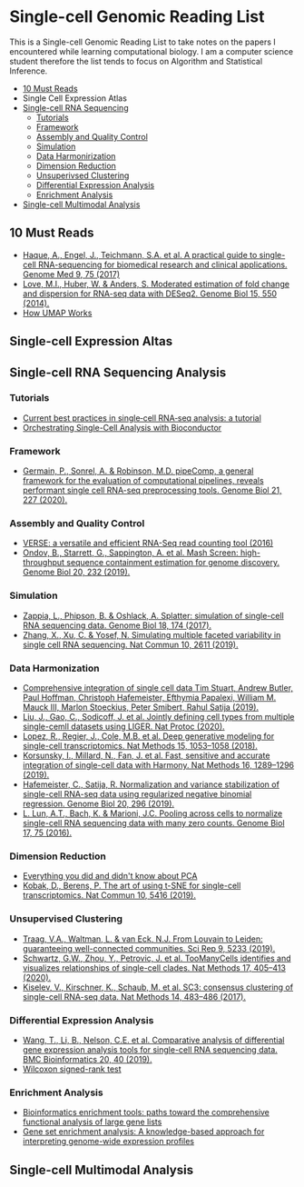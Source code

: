 # Single-cell Genomic Reading List

This is a Single-cell Genomic Reading List to take notes on the papers I encountered while learning computational biology. I am a computer science student therefore the list tends to focus on Algorithm and Statistical Inference.

- [10 Must Reads](#10-must-reads)
- Single Cell Expression Atlas
- [Single-cell RNA Sequencing](#single-cell-rna-sequencing)
  - [Tutorials](#tutorials)
  - [Framework](#framework)
  - [Assembly and Quality Control](#assembly-and-quality-control)
  - [Simulation](#simulation)
  - [Data Harmonirization](#data-harmonirization)
  - [Dimension Reduction](#dimension-reduction)
  - [Unsuperivsed Clustering](#unsuperivsed-clustering)
  - [Differential Expression Analysis](#differential-expression-analysis)
  - [Enrichment Analysis](#enrichment-analysis)
- [Single-cell Multimodal Analysis](#single-cell-multimodal-analysis)

## 10 Must Reads

- [Haque, A., Engel, J., Teichmann, S.A. et al. A practical guide to single-cell RNA-sequencing for biomedical research and clinical applications. Genome Med 9, 75 (2017)](https://genomemedicine.biomedcentral.com/articles/10.1186/s13073-017-0467-4#citeas)
- [Love, M.I., Huber, W. & Anders, S. Moderated estimation of fold change and dispersion for RNA-seq data with DESeq2. Genome Biol 15, 550 (2014).](https://doi.org/10.1186/s13059-014-0550-8)
- [How UMAP Works](https://umap-learn.readthedocs.io/en/latest/how_umap_works.html)

## Single-cell Expression Altas

## Single-cell RNA Sequencing Analysis

### Tutorials

- [Current best practices in single‐cell RNA‐seq analysis: a tutorial](https://www.embopress.org/doi/full/10.15252/msb.20188746)
- [Orchestrating Single-Cell Analysis with Bioconductor](https://www.nature.com/articles/s41592-019-0654-x)

### Framework
- [Germain, P., Sonrel, A. & Robinson, M.D. pipeComp, a general framework for the evaluation of computational pipelines, reveals performant single cell RNA-seq preprocessing tools. Genome Biol 21, 227 (2020).](https://doi.org/10.1186/s13059-020-02136-7)

### Assembly and Quality Control

- [VERSE: a versatile and efficient RNA-Seq read counting tool (2016)](https://doi.org/10.1101/053306)
- [Ondov, B., Starrett, G., Sappington, A. et al. Mash Screen: high-throughput sequence containment estimation for genome discovery. Genome Biol 20, 232 (2019).](https://doi.org/10.1186/s13059-019-1841-x)

### Simulation

- [Zappia, L., Phipson, B. & Oshlack, A. Splatter: simulation of single-cell RNA sequencing data. Genome Biol 18, 174 (2017).](https://doi.org/10.1186/s13059-017-1305-0)
- [Zhang, X., Xu, C. & Yosef, N. Simulating multiple faceted variability in single cell RNA sequencing. Nat Commun 10, 2611 (2019).](https://doi.org/10.1038/s41467-019-10500-w)

### Data Harmonization

- [Comprehensive integration of single cell data
Tim Stuart, Andrew Butler, Paul Hoffman, Christoph Hafemeister, Efthymia Papalexi, William M. Mauck III, Marlon Stoeckius, Peter Smibert, Rahul Satija (2019).](https://doi.org/10.1016/j.cell.2019.05.031)
- [Liu, J., Gao, C., Sodicoff, J. et al. Jointly defining cell types from multiple single-cemll datasets using LIGER. Nat Protoc (2020).](https://doi.org/10.1038/s41596-020-0391-8)
- [Lopez, R., Regier, J., Cole, M.B. et al. Deep generative modeling for single-cell transcriptomics. Nat Methods 15, 1053–1058 (2018).](https://doi.org/10.1038/s41592-018-0229-2)
- [Korsunsky, I., Millard, N., Fan, J. et al. Fast, sensitive and accurate integration of single-cell data with Harmony. Nat Methods 16, 1289–1296 (2019).](https://doi.org/10.1038/s41592-019-0619-0)
- [Hafemeister, C., Satija, R. Normalization and variance stabilization of single-cell RNA-seq data using regularized negative binomial regression. Genome Biol 20, 296 (2019).](https://doi.org/10.1186/s13059-019-1874-1)
- [L. Lun, A.T., Bach, K. & Marioni, J.C. Pooling across cells to normalize single-cell RNA sequencing data with many zero counts. Genome Biol 17, 75 (2016). ](https://doi.org/10.1186/s13059-016-0947-7)

### Dimension Reduction
- [Everything you did and didn't know about PCA](http://alexhwilliams.info/itsneuronalblog/2016/03/27/pca/)
- [Kobak, D., Berens, P. The art of using t-SNE for single-cell transcriptomics. Nat Commun 10, 5416 (2019).](https://doi.org/10.1038/s41467-019-13056-x)

### Unsupervised Clustering

- [Traag, V.A., Waltman, L. & van Eck, N.J. From Louvain to Leiden: guaranteeing well-connected communities. Sci Rep 9, 5233 (2019).](https://doi.org/10.1038/s41598-019-41695-z)
- [Schwartz, G.W., Zhou, Y., Petrovic, J. et al. TooManyCells identifies and visualizes relationships of single-cell clades. Nat Methods 17, 405–413 (2020).](https://doi.org/10.1038/s41592-020-0748-5)
- [Kiselev, V., Kirschner, K., Schaub, M. et al. SC3: consensus clustering of single-cell RNA-seq data. Nat Methods 14, 483–486 (2017).]( https://doi.org/10.1038/nmeth.4236)

### Differential Expression Analysis

- [Wang, T., Li, B., Nelson, C.E. et al. Comparative analysis of differential gene expression analysis tools for single-cell RNA sequencing data. BMC Bioinformatics 20, 40 (2019).](https://doi.org/10.1186/s12859-019-2599-6)
- [Wilcoxon signed-rank test](http://www.biostathandbook.com/wilcoxonsignedrank.html)

### Enrichment Analysis

- [Bioinformatics enrichment tools: paths toward the comprehensive functional analysis of large gene lists](https://academic.oup.com/nar/article/37/1/1/1026684)
- [Gene set enrichment analysis: A knowledge-based approach for interpreting genome-wide expression profiles](https://doi.org/10.1073/pnas.0506580102)

## Single-cell Multimodal Analysis